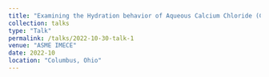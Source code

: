 ```yaml
---
title: "Examining the Hydration behavior of Aqueous Calcium Chloride (CaCl2) Solution"
collection: talks
type: "Talk"
permalink: /talks/2022-10-30-talk-1
venue: "ASME IMECE"
date: 2022-10
location: "Columbus, Ohio"
---
```


